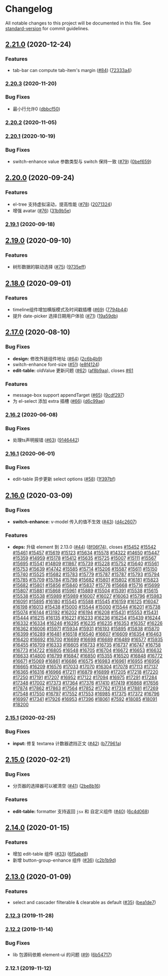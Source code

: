 # Changelog

All notable changes to this project will be documented in this file. See [standard-version](https://github.com/conventional-changelog/standard-version) for commit guidelines.

## [2.21.0](https://github.com/femessage/element/compare/v2.20.3...v2.21.0) (2020-12-24)


### Features

* tab-bar can compute tab-item's margin ([#84](https://github.com/femessage/element/issues/84)) ([72333a4](https://github.com/femessage/element/commit/72333a4))

### [2.20.3](https://github.com/femessage/element/compare/v2.20.2...v2.20.3) (2020-11-20)


### Bug Fixes

* 最小行允许0 ([dbbcf50](https://github.com/femessage/element/commit/dbbcf50))

### [2.20.2](https://github.com/femessage/element/compare/v2.20.1...v2.20.2) (2020-11-05)

### [2.20.1](https://github.com/femessage/element/compare/v2.20.0...v2.20.1) (2020-10-19)


### Bug Fixes

* switch-enhance value 参数类型与 switch 保持一致 ([#79](https://github.com/femessage/element/issues/79)) ([0bef659](https://github.com/femessage/element/commit/0bef659))

## [2.20.0](https://github.com/femessage/element/compare/v2.19.1...v2.20.0) (2020-09-24)


### Features

* el-tree 支持虚拟滚动，提高性能 ([#78](https://github.com/femessage/element/issues/78)) ([2071324](https://github.com/femessage/element/commit/2071324))
* 增强 avatar ([#76](https://github.com/femessage/element/issues/76)) ([31b9b5e](https://github.com/femessage/element/commit/31b9b5e))

### [2.19.1](https://github.com/femessage/element/compare/v2.19.0...v2.19.1) (2020-09-18)

## [2.19.0](https://github.com/femessage/element/compare/v2.18.0...v2.19.0) (2020-09-10)


### Features

* 树形数据的联动选择 ([#75](https://github.com/femessage/element/issues/75)) ([9735eff](https://github.com/femessage/element/commit/9735eff))

## [2.18.0](https://github.com/femessage/element/compare/v2.17.0...v2.18.0) (2020-09-01)


### Features

* timeline组件增加横版模式及时间戳插槽 ([#69](https://github.com/femessage/element/issues/69)) ([7794b44](https://github.com/femessage/element/commit/7794b44))
* 提升 date-picker 选择日期用户体验 ([#71](https://github.com/femessage/element/issues/71)) ([19a59db](https://github.com/femessage/element/commit/19a59db))

## [2.17.0](https://github.com/femessage/element/compare/v2.16.2...v2.17.0) (2020-08-10)


### Bug Fixes

* **design:** 修改外链组件地址 ([#64](https://github.com/femessage/element/issues/64)) ([2c6b4b9](https://github.com/femessage/element/commit/2c6b4b9))
* switch-enhance font-size ([#51](https://github.com/femessage/element/issues/51)) ([e8f4124](https://github.com/femessage/element/commit/e8f4124))
* **edit-table:** oldValue 更新问题 ([#62](https://github.com/femessage/element/issues/62)) ([af8b9aa](https://github.com/femessage/element/commit/af8b9aa)), closes [#61](https://github.com/femessage/element/issues/61)


### Features

* message-box support appendTarget ([#65](https://github.com/femessage/element/issues/65)) ([9cdf297](https://github.com/femessage/element/commit/9cdf297))
* 为 el-select 添加 extra 插槽 ([#66](https://github.com/femessage/element/issues/66)) ([d6c99ae](https://github.com/femessage/element/commit/d6c99ae))

### [2.16.2](https://github.com/femessage/element/compare/v2.16.1...v2.16.2) (2020-06-08)


### Bug Fixes

* 处理ts声明报错 ([#63](https://github.com/femessage/element/issues/63)) ([9146442](https://github.com/femessage/element/commit/9146442))

### [2.16.1](https://github.com/femessage/element/compare/v2.16.0...v2.16.1) (2020-06-01)


### Bug Fixes

* edit-table 异步更新 select options ([#58](https://github.com/femessage/element/issues/58)) ([1f397bf](https://github.com/femessage/element/commit/1f397bf))

## [2.16.0](https://github.com/femessage/element/compare/v2.15.1...v2.16.0) (2020-03-09)


### Bug Fixes

* **switch-enhance:** v-model 传入的值不生效 ([#43](https://github.com/femessage/element/issues/43)) ([d4c2607](https://github.com/femessage/element/commit/d4c2607))


### Features

* **deps:** 升级 element 到 2.13.0 ([#44](https://github.com/femessage/element/issues/44)) ([8f06f74](https://github.com/femessage/element/commit/8f06f74)), closes [#15452](https://github.com/femessage/element/issues/15452) [#15542](https://github.com/femessage/element/issues/15542) [#15461](https://github.com/femessage/element/issues/15461) [#15457](https://github.com/femessage/element/issues/15457) [#15619](https://github.com/femessage/element/issues/15619) [#15123](https://github.com/femessage/element/issues/15123) [#15634](https://github.com/femessage/element/issues/15634) [#15578](https://github.com/femessage/element/issues/15578) [#14322](https://github.com/femessage/element/issues/14322) [#14650](https://github.com/femessage/element/issues/14650) [#15447](https://github.com/femessage/element/issues/15447) [#15359](https://github.com/femessage/element/issues/15359) [#14959](https://github.com/femessage/element/issues/14959) [#15178](https://github.com/femessage/element/issues/15178) [#15412](https://github.com/femessage/element/issues/15412) [#15635](https://github.com/femessage/element/issues/15635) [#15725](https://github.com/femessage/element/issues/15725) [#15007](https://github.com/femessage/element/issues/15007) [#15111](https://github.com/femessage/element/issues/15111) [#15567](https://github.com/femessage/element/issues/15567) [#15695](https://github.com/femessage/element/issues/15695) [#15541](https://github.com/femessage/element/issues/15541) [#14809](https://github.com/femessage/element/issues/14809) [#11867](https://github.com/femessage/element/issues/11867) [#15739](https://github.com/femessage/element/issues/15739) [#15228](https://github.com/femessage/element/issues/15228) [#15752](https://github.com/femessage/element/issues/15752) [#15640](https://github.com/femessage/element/issues/15640) [#15561](https://github.com/femessage/element/issues/15561) [#15753](https://github.com/femessage/element/issues/15753) [#15639](https://github.com/femessage/element/issues/15639) [#14742](https://github.com/femessage/element/issues/14742) [#15585](https://github.com/femessage/element/issues/15585) [#15714](https://github.com/femessage/element/issues/15714) [#15206](https://github.com/femessage/element/issues/15206) [#15587](https://github.com/femessage/element/issues/15587) [#15611](https://github.com/femessage/element/issues/15611) [#15150](https://github.com/femessage/element/issues/15150) [#15740](https://github.com/femessage/element/issues/15740) [#15525](https://github.com/femessage/element/issues/15525) [#15682](https://github.com/femessage/element/issues/15682) [#15783](https://github.com/femessage/element/issues/15783) [#15779](https://github.com/femessage/element/issues/15779) [#15787](https://github.com/femessage/element/issues/15787) [#15787](https://github.com/femessage/element/issues/15787) [#15793](https://github.com/femessage/element/issues/15793) [#15794](https://github.com/femessage/element/issues/15794) [#15785](https://github.com/femessage/element/issues/15785) [#15709](https://github.com/femessage/element/issues/15709) [#15784](https://github.com/femessage/element/issues/15784) [#15798](https://github.com/femessage/element/issues/15798) [#15682](https://github.com/femessage/element/issues/15682) [#15801](https://github.com/femessage/element/issues/15801) [#15802](https://github.com/femessage/element/issues/15802) [#16181](https://github.com/femessage/element/issues/16181) [#15823](https://github.com/femessage/element/issues/15823) [#15682](https://github.com/femessage/element/issues/15682) [#15801](https://github.com/femessage/element/issues/15801) [#15856](https://github.com/femessage/element/issues/15856) [#15840](https://github.com/femessage/element/issues/15840) [#15837](https://github.com/femessage/element/issues/15837) [#15776](https://github.com/femessage/element/issues/15776) [#15668](https://github.com/femessage/element/issues/15668) [#15716](https://github.com/femessage/element/issues/15716) [#15699](https://github.com/femessage/element/issues/15699) [#15807](https://github.com/femessage/element/issues/15807) [#15881](https://github.com/femessage/element/issues/15881) [#15868](https://github.com/femessage/element/issues/15868) [#15961](https://github.com/femessage/element/issues/15961) [#15889](https://github.com/femessage/element/issues/15889) [#15504](https://github.com/femessage/element/issues/15504) [#15391](https://github.com/femessage/element/issues/15391) [#15538](https://github.com/femessage/element/issues/15538) [#15615](https://github.com/femessage/element/issues/15615) [#15538](https://github.com/femessage/element/issues/15538) [#15538](https://github.com/femessage/element/issues/15538) [#15989](https://github.com/femessage/element/issues/15989) [#15989](https://github.com/femessage/element/issues/15989) [#16007](https://github.com/femessage/element/issues/16007) [#16027](https://github.com/femessage/element/issues/16027) [#16063](https://github.com/femessage/element/issues/16063) [#15796](https://github.com/femessage/element/issues/15796) [#15983](https://github.com/femessage/element/issues/15983) [#16091](https://github.com/femessage/element/issues/16091) [#15895](https://github.com/femessage/element/issues/15895) [#16180](https://github.com/femessage/element/issues/16180) [#15545](https://github.com/femessage/element/issues/15545) [#15588](https://github.com/femessage/element/issues/15588) [#15545](https://github.com/femessage/element/issues/15545) [#16159](https://github.com/femessage/element/issues/16159) [#16125](https://github.com/femessage/element/issues/16125) [#16047](https://github.com/femessage/element/issues/16047) [#16198](https://github.com/femessage/element/issues/16198) [#16013](https://github.com/femessage/element/issues/16013) [#15438](https://github.com/femessage/element/issues/15438) [#15000](https://github.com/femessage/element/issues/15000) [#15544](https://github.com/femessage/element/issues/15544) [#15000](https://github.com/femessage/element/issues/15000) [#15544](https://github.com/femessage/element/issues/15544) [#16201](https://github.com/femessage/element/issues/16201) [#15738](https://github.com/femessage/element/issues/15738) [#15074](https://github.com/femessage/element/issues/15074) [#16144](https://github.com/femessage/element/issues/16144) [#13192](https://github.com/femessage/element/issues/13192) [#16202](https://github.com/femessage/element/issues/16202) [#16194](https://github.com/femessage/element/issues/16194) [#16208](https://github.com/femessage/element/issues/16208) [#15431](https://github.com/femessage/element/issues/15431) [#15553](https://github.com/femessage/element/issues/15553) [#15431](https://github.com/femessage/element/issues/15431) [#15444](https://github.com/femessage/element/issues/15444) [#16215](https://github.com/femessage/element/issues/16215) [#16135](https://github.com/femessage/element/issues/16135) [#16221](https://github.com/femessage/element/issues/16221) [#16233](https://github.com/femessage/element/issues/16233) [#16236](https://github.com/femessage/element/issues/16236) [#16254](https://github.com/femessage/element/issues/16254) [#15439](https://github.com/femessage/element/issues/15439) [#16244](https://github.com/femessage/element/issues/16244) [#16332](https://github.com/femessage/element/issues/16332) [#16334](https://github.com/femessage/element/issues/16334) [#16246](https://github.com/femessage/element/issues/16246) [#16295](https://github.com/femessage/element/issues/16295) [#16235](https://github.com/femessage/element/issues/16235) [#16235](https://github.com/femessage/element/issues/16235) [#16353](https://github.com/femessage/element/issues/16353) [#16357](https://github.com/femessage/element/issues/16357) [#16226](https://github.com/femessage/element/issues/16226) [#16362](https://github.com/femessage/element/issues/16362) [#16006](https://github.com/femessage/element/issues/16006) [#15971](https://github.com/femessage/element/issues/15971) [#15934](https://github.com/femessage/element/issues/15934) [#15931](https://github.com/femessage/element/issues/15931) [#16193](https://github.com/femessage/element/issues/16193) [#15895](https://github.com/femessage/element/issues/15895) [#15838](https://github.com/femessage/element/issues/15838) [#15870](https://github.com/femessage/element/issues/15870) [#16399](https://github.com/femessage/element/issues/16399) [#16289](https://github.com/femessage/element/issues/16289) [#16481](https://github.com/femessage/element/issues/16481) [#16518](https://github.com/femessage/element/issues/16518) [#16540](https://github.com/femessage/element/issues/16540) [#16607](https://github.com/femessage/element/issues/16607) [#16609](https://github.com/femessage/element/issues/16609) [#16354](https://github.com/femessage/element/issues/16354) [#16463](https://github.com/femessage/element/issues/16463) [#16420](https://github.com/femessage/element/issues/16420) [#16692](https://github.com/femessage/element/issues/16692) [#16700](https://github.com/femessage/element/issues/16700) [#16699](https://github.com/femessage/element/issues/16699) [#16698](https://github.com/femessage/element/issues/16698) [#16689](https://github.com/femessage/element/issues/16689) [#16489](https://github.com/femessage/element/issues/16489) [#16577](https://github.com/femessage/element/issues/16577) [#15935](https://github.com/femessage/element/issues/15935) [#16455](https://github.com/femessage/element/issues/16455) [#16709](https://github.com/femessage/element/issues/16709) [#16333](https://github.com/femessage/element/issues/16333) [#16605](https://github.com/femessage/element/issues/16605) [#16733](https://github.com/femessage/element/issues/16733) [#16735](https://github.com/femessage/element/issues/16735) [#16737](https://github.com/femessage/element/issues/16737) [#16747](https://github.com/femessage/element/issues/16747) [#16758](https://github.com/femessage/element/issues/16758) [#16773](https://github.com/femessage/element/issues/16773) [#14722](https://github.com/femessage/element/issues/14722) [#16805](https://github.com/femessage/element/issues/16805) [#16548](https://github.com/femessage/element/issues/16548) [#16705](https://github.com/femessage/element/issues/16705) [#16704](https://github.com/femessage/element/issues/16704) [#16672](https://github.com/femessage/element/issues/16672) [#16653](https://github.com/femessage/element/issues/16653) [#16632](https://github.com/femessage/element/issues/16632) [#16633](https://github.com/femessage/element/issues/16633) [#14800](https://github.com/femessage/element/issues/14800) [#16799](https://github.com/femessage/element/issues/16799) [#16847](https://github.com/femessage/element/issues/16847) [#16850](https://github.com/femessage/element/issues/16850) [#15355](https://github.com/femessage/element/issues/15355) [#16520](https://github.com/femessage/element/issues/16520) [#16848](https://github.com/femessage/element/issues/16848) [#16772](https://github.com/femessage/element/issues/16772) [#16671](https://github.com/femessage/element/issues/16671) [#15069](https://github.com/femessage/element/issues/15069) [#16861](https://github.com/femessage/element/issues/16861) [#16686](https://github.com/femessage/element/issues/16686) [#16575](https://github.com/femessage/element/issues/16575) [#16983](https://github.com/femessage/element/issues/16983) [#16961](https://github.com/femessage/element/issues/16961) [#16955](https://github.com/femessage/element/issues/16955) [#16956](https://github.com/femessage/element/issues/16956) [#16665](https://github.com/femessage/element/issues/16665) [#16209](https://github.com/femessage/element/issues/16209) [#16576](https://github.com/femessage/element/issues/16576) [#17033](https://github.com/femessage/element/issues/17033) [#17070](https://github.com/femessage/element/issues/17070) [#16304](https://github.com/femessage/element/issues/16304) [#17078](https://github.com/femessage/element/issues/17078) [#17113](https://github.com/femessage/element/issues/17113) [#17137](https://github.com/femessage/element/issues/17137) [#16365](https://github.com/femessage/element/issues/16365) [#16316](https://github.com/femessage/element/issues/16316) [#16966](https://github.com/femessage/element/issues/16966) [#17211](https://github.com/femessage/element/issues/17211) [#16879](https://github.com/femessage/element/issues/16879) [#16899](https://github.com/femessage/element/issues/16899) [#17205](https://github.com/femessage/element/issues/17205) [#17218](https://github.com/femessage/element/issues/17218) [#17220](https://github.com/femessage/element/issues/17220) [#17250](https://github.com/femessage/element/issues/17250) [#17191](https://github.com/femessage/element/issues/17191) [#17207](https://github.com/femessage/element/issues/17207) [#16952](https://github.com/femessage/element/issues/16952) [#17122](https://github.com/femessage/element/issues/17122) [#17094](https://github.com/femessage/element/issues/17094) [#16975](https://github.com/femessage/element/issues/16975) [#17291](https://github.com/femessage/element/issues/17291) [#17284](https://github.com/femessage/element/issues/17284) [#17348](https://github.com/femessage/element/issues/17348) [#17002](https://github.com/femessage/element/issues/17002) [#17373](https://github.com/femessage/element/issues/17373) [#17364](https://github.com/femessage/element/issues/17364) [#17376](https://github.com/femessage/element/issues/17376) [#17410](https://github.com/femessage/element/issues/17410) [#17419](https://github.com/femessage/element/issues/17419) [#16868](https://github.com/femessage/element/issues/16868) [#17656](https://github.com/femessage/element/issues/17656) [#17874](https://github.com/femessage/element/issues/17874) [#17862](https://github.com/femessage/element/issues/17862) [#17863](https://github.com/femessage/element/issues/17863) [#17564](https://github.com/femessage/element/issues/17564) [#17852](https://github.com/femessage/element/issues/17852) [#17762](https://github.com/femessage/element/issues/17762) [#17314](https://github.com/femessage/element/issues/17314) [#17881](https://github.com/femessage/element/issues/17881) [#17269](https://github.com/femessage/element/issues/17269) [#17548](https://github.com/femessage/element/issues/17548) [#17550](https://github.com/femessage/element/issues/17550) [#16797](https://github.com/femessage/element/issues/16797) [#17552](https://github.com/femessage/element/issues/17552) [#17553](https://github.com/femessage/element/issues/17553) [#16985](https://github.com/femessage/element/issues/16985) [#17375](https://github.com/femessage/element/issues/17375) [#17372](https://github.com/femessage/element/issues/17372) [#16796](https://github.com/femessage/element/issues/16796) [#16997](https://github.com/femessage/element/issues/16997) [#17341](https://github.com/femessage/element/issues/17341) [#17926](https://github.com/femessage/element/issues/17926) [#16953](https://github.com/femessage/element/issues/16953) [#17396](https://github.com/femessage/element/issues/17396) [#18061](https://github.com/femessage/element/issues/18061) [#7592](https://github.com/femessage/element/issues/7592) [#18085](https://github.com/femessage/element/issues/18085) [#18091](https://github.com/femessage/element/issues/18091) [#18200](https://github.com/femessage/element/issues/18200)

### [2.15.1](https://github.com/femessage/element/compare/v2.15.0...v2.15.1) (2020-02-25)


### Bug Fixes

* **input:** 修复 textarea 计数器遮挡正文 ([#42](https://github.com/femessage/element/issues/42)) ([b77961a](https://github.com/femessage/element/commit/b77961a))

## [2.15.0](https://github.com/femessage/element/compare/v2.14.0...v2.15.0) (2020-02-21)


### Bug Fixes

* 分页器的选择器可以被清空 ([#41](https://github.com/femessage/element/issues/41)) ([2be8b16](https://github.com/femessage/element/commit/2be8b16))


### Features

* **edit-table:** formatter 支持返回 `jsx` 和 自定义组件 ([#40](https://github.com/femessage/element/issues/40)) ([6c4d068](https://github.com/femessage/element/commit/6c4d068))

## [2.14.0](https://github.com/femessage/element/compare/v2.13.0...v2.14.0) (2020-01-15)


### Features

* 增加 edit-table 组件 ([#33](https://github.com/femessage/element/issues/33)) ([6f5abe8](https://github.com/femessage/element/commit/6f5abe8))
* 新增 button-group-enhance 组件 ([#36](https://github.com/femessage/element/issues/36)) ([c2b1b9d](https://github.com/femessage/element/commit/c2b1b9d))

## [2.13.0](https://github.com/femessage/element/compare/v2.12.3...v2.13.0) (2020-01-09)


### Features

* select and cascader filterable & clearable as default ([#35](https://github.com/femessage/element/issues/35)) ([bea1de7](https://github.com/femessage/element/commit/bea1de7))

### [2.12.3](https://github.com/femessage/element/compare/v2.12.2...v2.12.3) (2019-11-28)

### [2.12.2](https://github.com/femessage/element/compare/v2.12.1...v2.12.2) (2019-11-14)


### Bug Fixes

* lib 包源码依赖 element-ui 的问题 ([#9](https://github.com/femessage/element/issues/9)) ([6b54717](https://github.com/femessage/element/commit/6b54717))

### 2.12.1 (2019-11-12)
